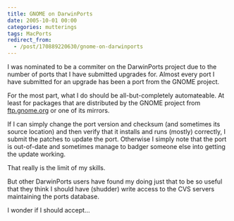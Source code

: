 ```yaml
---
title: GNOME on DarwinPorts
date: 2005-10-01 00:00
categories: mutterings
tags: MacPorts
redirect_from:
  - /post/170889220630/gnome-on-darwinports
---
```

I was nominated to be a commiter on the DarwinPorts project due to the number of ports that I have submitted upgrades for. Almost every port I have submitted for an upgrade has been a port from the GNOME project.

For the most part, what I do should be all-but-completely automateable. At least for packages that are distributed by the GNOME project from [ftp.gnome.org](http://ftp.gnome.org) or one of its mirrors.

If I can simply change the port version and checksum (and sometimes its source location) and then verify that it installs and runs (mostly) correctly, I submit the patches to update the port. Otherwise I simply note that the port is out-of-date and sometimes manage to badger someone else into getting the update working.

That really is the limit of my skills.

But other DarwinPorts users have found my doing just that to be so useful that they think I should have (shudder) write access to the CVS servers maintaining the ports database.

I wonder if I should accept&hellip;

